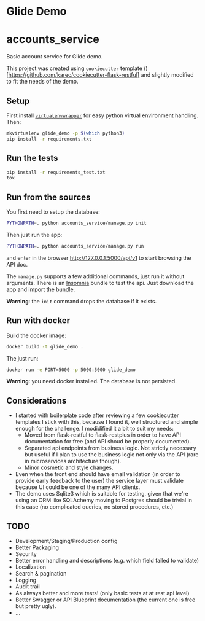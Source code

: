 # Glide Demo

# accounts_service

Basic account service for Glide demo.

This project was created using `cookiecutter` template ()[https://github.com/karec/cookiecutter-flask-restful] and slightly modified to fit the needs of the demo.

## Setup

First install [`virtualenvwrapper`](https://virtualenvwrapper.readthedocs.io/en/latest/install.html) for easy python virtual environment handling. Then:

```bash
mkvirtualenv glide_demo -p $(which python3)
pip install -r requirements.txt
```

## Run the tests

```bash
pip install -r requirements_test.txt
tox
```

## Run from the sources

You first need to setup the database:

```bash
PYTHONPATH=. python accounts_service/manage.py init
```

Then just run the app:

```bash
PYTHONPATH=. python accounts_service/manage.py run
```

and enter in the browser http://127.0.0.1:5000/api/v1 to start browsing the API doc.

The `manage.py` supports a few additional commands, just run it without arguments. There is an [Insomnia](https://insomnia.rest) bundle to test the api. Just download the app and import the bundle.


__Warning__: the `init` command drops the database if it exists.

## Run with docker

Build the docker image:

```bash
docker build -t glide_demo .
```

The just run:

```bash
docker run -e PORT=5000 -p 5000:5000 glide_demo
```

__Warning__: you need docker installed. The database is not persisted.

## Considerations

- I started with boilerplate code after reviewing a few cookiecutter templates I stick with this, because I found it, well structured and simple enough for the challenge. I modidified it a bit to suit my needs:
  - Moved from flask-restful to flask-restplus in order to have API documentation for free (and API shoud be properly documented).
  - Separated api endpoints from business logic. Not strictly necessary but useful if I plan to use the business logic not only via the API (rare in microservices architecture though).
  - Minor cosmetic and style changes.
- Even when the front end should have email validation (in order to provide early feedback to the user) the service layer must validate because UI could be one of the many API clients.
- The demo uses Sqlite3 which is suitable for testing, given that we're using an ORM like SQLAchemy moving to Postgres should be trivial in this case (no complicated queries, no stored procedures, etc.)

## TODO

- Development/Staging/Production config
- Better Packaging
- Security
- Better error handling and descriptions (e.g. which field failed to validate)
- Localization
- Search & pagination
- Logging
- Audit trail
- As always better and more tests! (only basic tests at at rest api level)
- Better Swagger or API Blueprint documentation (the current one is free but pretty ugly).
- ...
